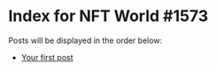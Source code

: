 # Index for NFT World #1573
Posts will be displayed in the order below:

- [Your first post](./001-first.md)

